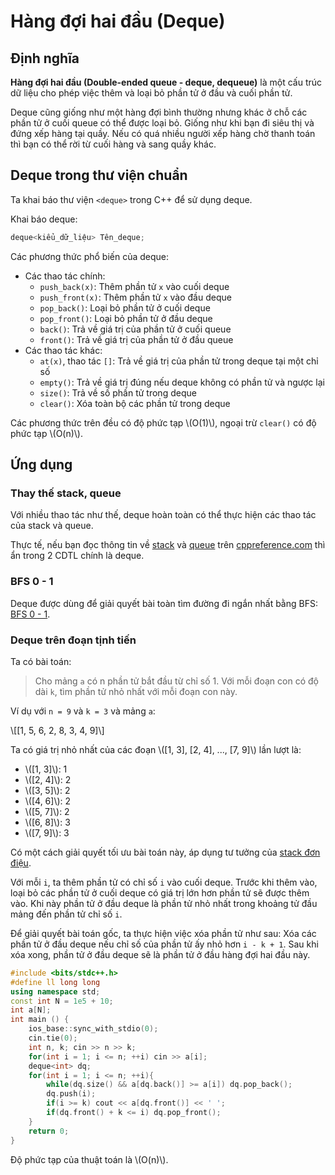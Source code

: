 # Hàng đợi hai đầu (Deque)

## Định nghĩa

**Hàng đợi hai đầu (Double-ended queue - deque, dequeue)** là một cấu trúc dữ liệu cho phép việc thêm và loại bỏ phần tử ở đầu và cuối phần tử. 

Deque cũng giống như một hàng đợi bình thường nhưng khác ở chỗ các phần tử ở cuối queue có thể được loại bỏ. Giống như khi bạn đi siêu thị và đứng xếp hàng tại quầy. Nếu có quá nhiều người xếp hàng chờ thanh toán thì bạn có thể rời từ cuối hàng và sang quầy khác.

## Deque trong thư viện chuẩn

Ta khai báo thư viện `<deque>` trong C++ để sử dụng deque.

Khai báo deque:

```C++
deque<kiểu_dữ_liệu> Tên_deque;
```

Các phương thức phổ biến của deque:

- Các thao tác chính:
	- `push_back(x)`: Thêm phần tử `x` vào cuối deque
	- `push_front(x)`: Thêm phần tử `x` vào đầu deque
	- `pop_back()`: Loại bỏ phần tử ở cuối deque
	- `pop_front()`: Loại bỏ phần tử ở đầu deque
	- `back()`: Trả về giá trị của phần tử ở cuối queue
	- `front()`: Trả về giá trị của phần tử ở đầu queue
- Các thao tác khác:
	- `at(x)`, thao tác `[]`: Trả về giá trị của phần tử trong deque tại một chỉ số
	- `empty()`: Trả về giá trị đúng nếu deque không có phần tử và ngược lại
	- `size()`: Trả về số phần tử trong deque
	- `clear()`: Xóa toàn bộ các phần tử trong deque

Các phương thức trên đều có độ phức tạp \\(O(1)\\), ngoại trừ `clear()` có độ phức tạp \\(O(n)\\).

## Ứng dụng

### Thay thế stack, queue

Với nhiều thao tác như thế, deque hoàn toàn có thể thực hiện các thao tác của stack và queue.

Thực tế, nếu bạn đọc thông tin về [stack](https://en.cppreference.com/w/cpp/container/stack) và [queue](https://en.cppreference.com/w/cpp/container/queue) trên [cppreference.com](https://cppreference.com) thì ẩn trong 2 CDTL chính là deque.  

### BFS 0 - 1

Deque được dùng để giải quyết bài toàn tìm đường đi ngắn nhất bằng BFS: [BFS 0 - 1](../graph-theory/bfs-01).

### Deque trên đoạn tịnh tiến

Ta có bài toán:

> Cho mảng `a` có n phần tử bắt đầu từ chỉ số 1. Với mỗi đoạn con có độ dài `k`, tìm phần tử nhỏ nhất với mỗi đoạn con này.

Ví dụ với `n = 9` và `k = 3` và mảng `a`:

\\[[1, 5, 6, 2, 8, 3, 4, 9]\\]

Ta có giá trị nhỏ nhất của các đoạn \\([1, 3], [2, 4], ..., [7, 9]\\) lần lượt là: 
- \\([1, 3]\\): 1
- \\([2, 4]\\): 2
- \\([3, 5]\\): 2
- \\([4, 6]\\): 2
- \\([5, 7]\\): 2
- \\([6, 8]\\): 3
- \\([7, 9]\\): 3

Có một cách giải quyết tối ưu bài toán này, áp dụng tư tưởng của [stack đơn điệu](stack.md#stack-đơn-điệu).

Với mỗi `i`, ta thêm phần tử có chỉ số `i` vào cuối deque. Trước khi thêm vào, loại bỏ các phần tử ở cuối deque có giá trị lớn hơn phần tử sẽ được thêm vào. Khi này phần tử ở đầu deque là phần tử nhỏ nhất trong khoảng tử đầu mảng đến phần tử chỉ số `i`.

Để giải quyết bài toán gốc, ta thực hiện việc xóa phần tử như sau: Xóa các phần tử ở đầu deque nếu chỉ số của phần tử ấy nhỏ hơn `i - k + 1`. Sau khi xóa xong, phần tử ở đầu deque sẽ là phần tử ở đầu hàng đợi hai đầu này.

```C++
#include <bits/stdc++.h>
#define ll long long
using namespace std;
const int N = 1e5 + 10;
int a[N];
int main () {
	ios_base::sync_with_stdio(0);
	cin.tie(0);
	int n, k; cin >> n >> k;
	for(int i = 1; i <= n; ++i) cin >> a[i];
	deque<int> dq;
	for(int i = 1; i <= n; ++i){
		while(dq.size() && a[dq.back()] >= a[i]) dq.pop_back();
		dq.push(i);
		if(i >= k) cout << a[dq.front()] << ' ';
		if(dq.front() + k <= i) dq.pop_front();
	}
	return 0;
}
``` 

Độ phức tạp của thuật toán là \\(O(n)\\).